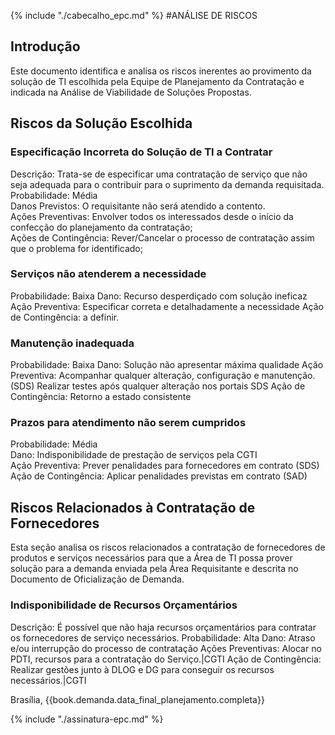 {% include "./cabecalho_epc.md" %}
#ANÁLISE DE RISCOS

## Introdução
Este documento identifica e analisa os riscos inerentes ao provimento da solução de TI escolhida pela Equipe de Planejamento da Contratação e indicada na Análise de Viabilidade de Soluções Propostas.

## Riscos da Solução Escolhida 
### Especificação Incorreta do Solução de TI a Contratar 
Descrição: Trata-se de especificar uma contratação de serviço que não seja adequada para o contribuir para o suprimento da demanda requisitada.     
Probabilidade: Média  
Danos Previstos: O requisitante não será atendido a contento.   
Ações Preventivas: Envolver todos os interessados desde o início da confecção do planejamento da contratação;  
Ações de Contingência: Rever/Cancelar o processo de contratação assim que o problema for identificado;  

### Serviços não atenderem a necessidade
Probabilidade: Baixa
Dano: Recurso desperdiçado com solução ineficaz
Ação Preventiva: Especificar correta e detalhadamente a necessidade
Ação de Contingência: a definir. 

### Manutenção inadequada
Probabilidade: Baixa
Dano: Solução não apresentar máxima qualidade
Ação Preventiva: Acompanhar qualquer alteração, configuração e manutenção. (SDS)
Realizar testes após qualquer alteração nos portais SDS
Ação de Contingência: Retorno a estado consistente

### Prazos para atendimento não serem cumpridos
Probabilidade: Média  
Dano: Indisponibilidade de prestação de serviços pela CGTI  
Ação Preventiva: Prever penalidades para fornecedores em contrato (SDS)
Ação de Contingência: Aplicar penalidades previstas em contrato (SAD)

## Riscos Relacionados à Contratação de Fornecedores 

Esta seção analisa os riscos relacionados a contratação de fornecedores de produtos e serviços necessários para que a Área de TI possa prover solução para a demanda enviada pela Área Requisitante e descrita no Documento de Oficialização de Demanda.

### Indisponibilidade de Recursos Orçamentários 
Descrição: É possível que não haja recursos orçamentários para contratar os fornecedores de serviço necessários. 
Probabilidade: Alta 
Dano: Atraso e/ou interrupção do processo de contratação
Ações Preventivas: 
Alocar no PDTI, recursos para a contratação do Serviço.|CGTI
Ação de Contingência: 
Realizar gestões junto à DLOG e DG para conseguir os recursos necessários.|CGTI
 

    
Brasília, {{book.demanda.data_final_planejamento.completa}}  
  
  

{% include "./assinatura-epc.md" %}
